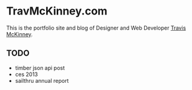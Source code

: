 # TravMcKinney.com

This is the portfolio site and blog of Designer and Web Developer [Travis McKinney](travmckinney.com).


## TODO

- timber json api post
- ces 2013
- sailthru annual report


